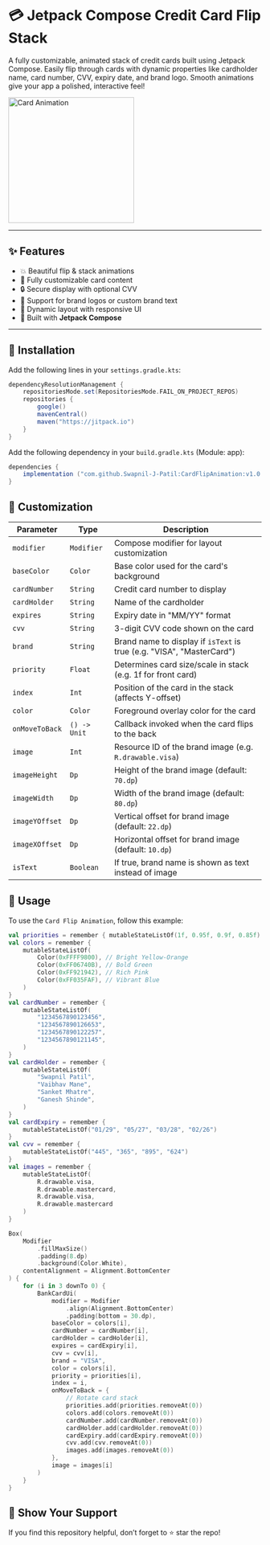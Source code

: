 # 💳 Jetpack Compose Credit Card Flip Stack

A fully customizable, animated stack of credit cards built using Jetpack Compose. Easily flip through cards with dynamic properties like cardholder name, card number, CVV, expiry date, and brand logo. Smooth animations give your app a polished, interactive feel!


<img src="https://github.com/user-attachments/assets/dfffc1ea-64b5-448a-bb29-1084d6afc233" alt="Card Animation" width="250">

---

## ✨ Features

- 💥 Beautiful flip & stack animations
- 🎨 Fully customizable card content
- 🔒 Secure display with optional CVV
- 🧩 Support for brand logos or custom brand text
- 📱 Dynamic layout with responsive UI
- 🧰 Built with **Jetpack Compose**

---

## 🚀 Installation

Add the following lines in your `settings.gradle.kts`:

```settings.gradle
dependencyResolutionManagement {
    repositoriesMode.set(RepositoriesMode.FAIL_ON_PROJECT_REPOS)
    repositories {
        google()
        mavenCentral()
        maven("https://jitpack.io")
    }
}

```
Add the following dependency in your `build.gradle.kts` (Module: app):

```gradle
dependencies {
	implementation ("com.github.Swapnil-J-Patil:CardFlipAnimation:v1.0.0"
}
```

## 🎨 Customization

| Parameter                   | Type       | Description                                                                 |
|----------------------------|------------|-----------------------------------------------------------------------------|
| `modifier`                 | `Modifier` | Compose modifier for layout customization                                  |
| `baseColor`                | `Color`    | Base color used for the card's background                                  |
| `cardNumber`               | `String`   | Credit card number to display                                              |
| `cardHolder`               | `String`   | Name of the cardholder                                                     |
| `expires`                  | `String`   | Expiry date in "MM/YY" format                                              |
| `cvv`                      | `String`   | 3-digit CVV code shown on the card                                         |
| `brand`                    | `String`   | Brand name to display if `isText` is true (e.g. "VISA", "MasterCard")     |
| `priority`                 | `Float`    | Determines card size/scale in stack (e.g. 1f for front card)               |
| `index`                    | `Int`      | Position of the card in the stack (affects Y-offset)                       |
| `color`                    | `Color`    | Foreground overlay color for the card                                      |
| `onMoveToBack`             | `() -> Unit` | Callback invoked when the card flips to the back                           |
| `image`                    | `Int`      | Resource ID of the brand image (e.g. `R.drawable.visa`)                    |
| `imageHeight`              | `Dp`       | Height of the brand image (default: `70.dp`)                               |
| `imageWidth`               | `Dp`       | Width of the brand image (default: `80.dp`)                                |
| `imageYOffset`            | `Dp`       | Vertical offset for brand image (default: `22.dp`)                         |
| `imageXOffset`            | `Dp`       | Horizontal offset for brand image (default: `10.dp`)                       |
| `isText`                   | `Boolean`  | If true, brand name is shown as text instead of image                      |

## 📖 Usage

To use the `Card Flip Animation`, follow this example:

```kotlin
val priorities = remember { mutableStateListOf(1f, 0.95f, 0.9f, 0.85f) } \\Add more values like 0.80,0.75 to add more cards in the stack
val colors = remember {
    mutableStateListOf(
        Color(0xFFFF9800), // Bright Yellow-Orange
        Color(0xFF06740B), // Bold Green
        Color(0xFF921942), // Rich Pink
        Color(0xFF035FAF), // Vibrant Blue
    )
}
val cardNumber = remember {
    mutableStateListOf(
        "1234567890123456",
        "1234567890126653",
        "1234567890122257",
        "1234567890121145",
    )
}
val cardHolder = remember {
    mutableStateListOf(
        "Swapnil Patil",
        "Vaibhav Mane",
        "Sanket Mhatre",
        "Ganesh Shinde",
    )
}
val cardExpiry = remember {
    mutableStateListOf("01/29", "05/27", "03/28", "02/26")
}
val cvv = remember {
    mutableStateListOf("445", "365", "895", "624")
}
val images = remember {
    mutableStateListOf(
        R.drawable.visa,
        R.drawable.mastercard,
        R.drawable.visa,
        R.drawable.mastercard
    )
}

Box(
    Modifier
        .fillMaxSize()
        .padding(8.dp)
        .background(Color.White),
    contentAlignment = Alignment.BottomCenter
) {
    for (i in 3 downTo 0) {
        BankCardUi(
            modifier = Modifier
                .align(Alignment.BottomCenter)
                .padding(bottom = 30.dp),
            baseColor = colors[i],
            cardNumber = cardNumber[i],
            cardHolder = cardHolder[i],
            expires = cardExpiry[i],
            cvv = cvv[i],
            brand = "VISA",
            color = colors[i],
            priority = priorities[i],
            index = i,
            onMoveToBack = {
                // Rotate card stack
                priorities.add(priorities.removeAt(0))
                colors.add(colors.removeAt(0))
                cardNumber.add(cardNumber.removeAt(0))
                cardHolder.add(cardHolder.removeAt(0))
                cardExpiry.add(cardExpiry.removeAt(0))
                cvv.add(cvv.removeAt(0))
                images.add(images.removeAt(0))
            },
            image = images[i]
        )
    }
}

```

## 🌟 Show Your Support

If you find this repository helpful, don’t forget to ⭐ star the repo!

